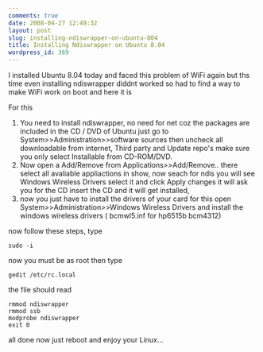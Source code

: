 ```yaml
---
comments: true
date: 2008-04-27 12:49:32
layout: post
slug: installing-ndiswrapper-on-ubuntu-804
title: Installing Ndiswrapper on Ubuntu 8.04
wordpress_id: 369
---
```


I installed Ubuntu 8.04 today and faced this problem of WiFi again but ths time even installing ndiswrapper diddnt worked so had to find a way to make WiFi work on boot and here it is

For this
1. You need to install ndiswrapper, no need for net coz the packages are included in the CD / DVD of Ubuntu just go to System\>\>Administration\>\>software sources then uncheck all downloadable from internet, Third party and Update repo's make sure you only select Installable from CD-ROM/DVD. 
2. Now open a Add/Remove from Applications\>\>Add/Remove.. there select all avaliable appliactions in show, now seach for ndis you will see Windows Wireless Drivers select it and click Apply changes it will ask you for the CD insert the CD and it will get installed, 
3. now you just have to install the drivers of your card for this open  System\>\>Administration\>\>Windows Wireless Drivers and install the windows wireless drivers ( bcmwl5.inf for hp6515b bcm4312) 

now follow these steps, type

    sudo -i

now you must be as root then type

    gedit /etc/rc.local

the file should read 

    rmmod ndiswrapper
    rmmod ssb
    modprobe ndiswrapper
    exit 0

all done now just reboot and enjoy your Linux...
